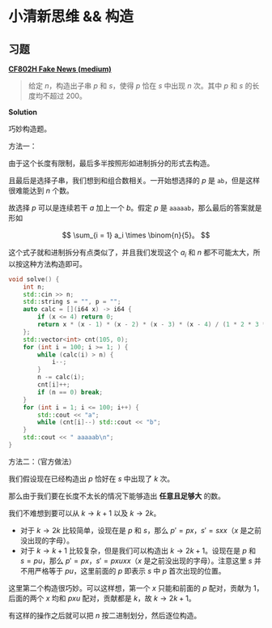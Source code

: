 # 小清新思维 && 构造



## 习题

[**CF802H Fake News (medium)**](https://codeforces.com/contest/802/problem/H)

> 给定 $n$，构造出子串 $p$ 和 $s$，使得 $p$ 恰在 $s$ 中出现 $n$ 次。其中 $p$ 和 $s$ 的长度均不超过 $200$。

**Solution**

巧妙构造题。



方法一：

由于这个长度有限制，最后多半按照形如进制拆分的形式去构造。

且最后是选择子串，我们想到和组合数相关。一开始想选择的 $p$ 是 `ab`，但是这样很难能达到 $n$ 个数。

故选择 $p$ 可以是连续若干 $a$ 加上一个 $b$。假定 $p$ 是 `aaaaab`，那么最后的答案就是形如 

$$
\sum_{i = 1} a_i \times \binom{n}{5}。
$$

这个式子就和进制拆分有点类似了，并且我们发现这个 $a_i$ 和 $n$ 都不可能太大，所以按这种方法构造即可。

```cpp
void solve() {
	int n;
	std::cin >> n;
	std::string s = "", p = "";	
	auto calc = [](i64 x) -> i64 {
		if (x <= 4) return 0;
		return x * (x - 1) * (x - 2) * (x - 3) * (x - 4) / (1 * 2 * 3 * 4 * 5);
	};
	std::vector<int> cnt(105, 0);
	for (int i = 100; i >= 1; ) {
		while (calc(i) > n) {
			i--;
		}
		n -= calc(i);
		cnt[i]++;
		if (n == 0) break;
	}
	for (int i = 1; i <= 100; i++) {
		std::cout << "a";
		while (cnt[i]--) std::cout << "b";
	}	
	std::cout << " aaaaab\n";
}
```

方法二：（官方做法）

我们假设现在已经构造出 $p$ 恰好在 $s$ 中出现了 $k$ 次。

那么由于我们要在长度不太长的情况下能够造出 **任意且足够大** 的数。

我们不难想到要可以从 $k \to k + 1$ 以及 $k \to 2k$。

- 对于 $k \to 2k$ 比较简单，设现在是 $p$ 和 $s$，那么 $p' = px$，$s' = sxx$（$x$ 是之前没出现的字母）。
- 对于 $k \to k + 1$ 比较复杂，但是我们可以构造出 $k \to 2k + 1$。设现在是 $p$ 和 $s = pu$，那么 $p' = px$，$s' = pxuxx$（$x$ 是之前没出现的字母）。注意这里 $s$ 并不用严格等于 $pu$，这里前面的 $p$ 即表示 $s$ 中 $p$ 首次出现的位置。

这里第二个构造很巧妙。可以这样想，第一个 $x$ 只能和前面的 $p$ 配对，贡献为 $1$，后面的两个 $x$ 均和 $pxu$ 配对，贡献都是 $k$，故 $k \to 2k + 1$。

有这样的操作之后就可以把 $n$ 按二进制划分，然后逐位构造。


